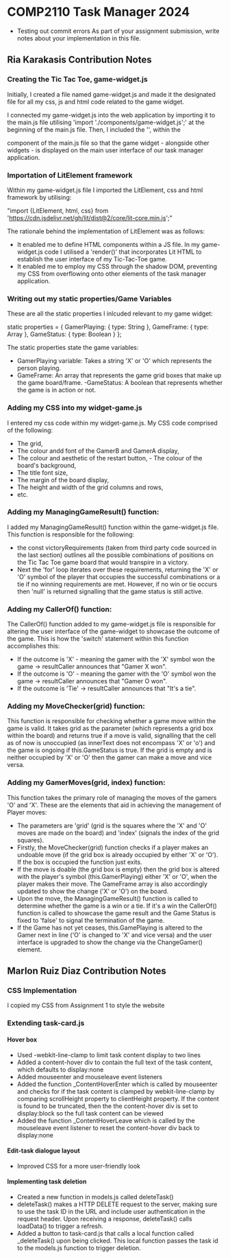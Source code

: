# COMP2110 Task Manager 2024
- Testing out commit errors
As part of your assignment submission, write notes about your implementation
in this file.


## Ria Karakasis Contribution Notes

### Creating the Tic Tac Toe, game-widget.js

Initially, I created a file named game-widget.js and made it the designated file for all my css, js and html code related to the game widget. 


I connected my game-widget.js into the web application by importing it to the main.js file utilising 'import './components/game-widget.js';' at the beginning of the main.js file. Then, I included the '<game-widget></game-widget>', within the <main> component of the main.js file so that the game widget - alongside other widgets - is displayed on the main user interface of our task manager application.  

### Importation of LitElement framework 

Within my game-widget.js file I imported the LitElement, css and html framework by utilising:

"import {LitElement, html, css} from 'https://cdn.jsdelivr.net/gh/lit/dist@2/core/lit-core.min.js';"

The rationale behind the implementation of LitElement was as follows:

- It enabled me to define HTML components within a JS file. In my game-widget.js code I utilised a 'render()' that incorporates Lit HTML to establish the user interface of my Tic-Tac-Toe game. 
- It enabled me to employ my CSS through the shadow DOM, preventing my CSS from overflowing onto other elements of the task manager application. 

### Writing out my static properties/Game Variables

These are all the static properties I inlcuded relevant to my game widget:

 static properties =  {
    GamerPlaying: { type: String },
    GameFrame: { type: Array },
    GameStatus: { type: Boolean }
  };

  The static properties state the game variables:
  - GamerPlaying variable: Takes a string 'X' or 'O' which represents the person playing.
  - GameFrame: An array that represents the game grid boxes that make up the game board/frame.
  -GameStatus: A boolean that represents whether the game is in action or not.

### Adding my CSS into my widget-game.js

I entered my css code within my widget-game.js. My CSS code comprised of the following:

- The grid,
- The colour andd font of the GamerB and GamerA display, 
- The colour and aesthetic of the restart button, - The colour of the board's background,
- The title font size,
- The margin of the board display,
- The height and width of the grid columns and rows,
- etc.
  
### Adding my ManagingGameResult() function:

I added my ManagingGameResult() function within the game-widget.js file. This function is responsible for the following:

- the const victoryRequirements (taken from third party code sourced in the last section) outlines all the possible combinations of positions on the Tic Tac Toe game board that would transpire in a victory.
- Next the 'for' loop iterates over these requirements, returning the 'X' or 'O' symbol of the player that occupies the successful combinations or a tie if no winning requirements are met. However, if no win or tie occurs then 'null' is returned signalling that the game status is still active. 


### Adding my CallerOf() function:

The CallerOf() function added to my game-widget.js file is responsible for altering the user interface of the game-widget to showcase the outcome of the game. This is how the 'switch' statement within this function accomplishes this:

- If the outcome is 'X' - meaning the gamer with the 'X' symbol won the game -> resultCaller announces that "Gamer X won".
- If the outcome is 'O' - meaning the gamer with the 'O' symbol won the game -> resultCaller announces that "Gamer O won".
- If the outcome is 'Tie' -> resultCaller announces that "It's a tie".

### Adding my MoveChecker(grid) function:

This function is responsible for checking whether a game move within the game is valid. It takes grid as the parameter (which represents a grid box within the board) and returns true if a move is valid, signalling that the cell as of now is unoccupied (as innerText does not encompass 'X' or 'o') and the game is ongoing if this.GameStatus is true. If the grid is empty and is neither occupied by 'X' or 'O' then the gamer can make a move and vice versa.


### Adding my GamerMoves(grid, index) function:

This function takes the primary role of managing the moves of the gamers 'O' and 'X'. These are the elements that aid in achieving the management of Player moves:

- The parameters are 'grid' (grid is the squares where the 'X' and 'O' moves are made on the board) and 'index' (signals the index of the grid squares).
- Firstly, the MoveChecker(grid) function checks if a player makes an undoable move (if the grid box is already occupied by either 'X' or 'O'). If the box is occupied the function just exits. 
- If the move is doable (the grid box is empty) then the grid box is altered with the player's symbol (this.GamerPlaying) either 'X' or 'O', when the player makes their move. The GameFrame array is also accordingly updated to show the change ('X' or 'O') on the board.
- Upon the move, the ManagingGameResult() function is called to determine whether the game is a win or a tie. If it's a win the CallerOf() function is called to showcase the game result and the Game Status is fixed to 'false' to signal the termination of the game.
- If the Game has not yet ceases, this.GamePlaying is altered to the Gamer next in line ('O' is changed to 'X' and vice versa) and the user interface is upgraded to show the change via the ChangeGamer() element. 





## Marlon Ruiz Diaz Contribution Notes
### CSS Implementation
I copied my CSS from Assignment 1 to style the website

### Extending task-card.js
#### Hover box
- Used -webkit-line-clamp to limit task content display to two lines
- Added a content-hover div to contain the full text of the task content, which defaults to display:none
- Added mouseenter and mouseleave event listeners
- Added the function _ContentHoverEnter which is called by mouseenter and checks for if the task content is clamped by webkit-line-clamp by comparing scrollHeight property to clientHeight property. If the content is found to be truncated, then the the content-hover div is set to display:block so the full task content can be viewed
- Added the function _ContentHoverLeave which is called by the mouseleave event listener to reset the content-hover div back to display:none

#### Edit-task dialogue layout
- Improved CSS for a more user-friendly look

#### Implementing task deletion
- Created a new function in models.js called deleteTask()
- deleteTask() makes a HTTP DELETE request to the server, making sure to use the task ID in the URL and include user authentication in the request header. Upon receiving a response, deleteTask() calls loadData() to trigger a refresh.
- Added a button to task-card.js that calls a local function called _deleteTask() upon being clicked. This local function passes the task id to the models.js function to trigger deletion.